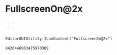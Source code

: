 # FullscreenOn@2x
![](/img/FullscreenOn@2x.png)

``` CSharp
EditorGUIUtility.IconContent("FullscreenOn@2x")
```
```
8426446963475970389
```

